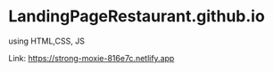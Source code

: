 # LandingPageRestaurant.github.io
using HTML,CSS, JS

Link: https://strong-moxie-816e7c.netlify.app
